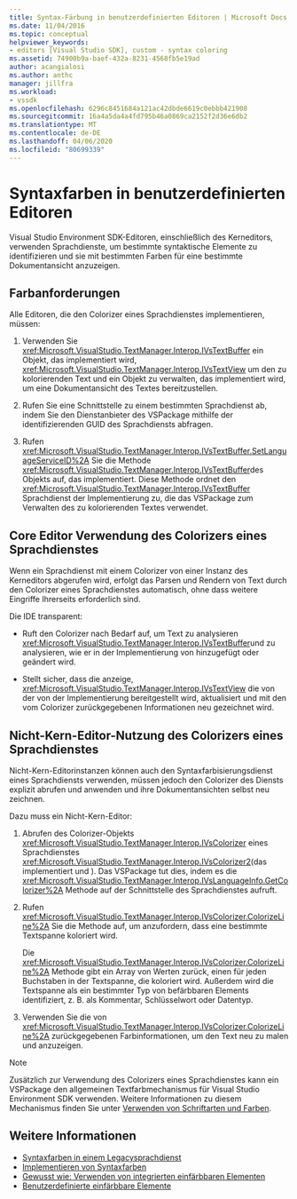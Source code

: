 ```yaml
---
title: Syntax-Färbung in benutzerdefinierten Editoren | Microsoft Docs
ms.date: 11/04/2016
ms.topic: conceptual
helpviewer_keywords:
- editors [Visual Studio SDK], custom - syntax coloring
ms.assetid: 74900b9a-baef-432a-8231-4568fb5e19ad
author: acangialosi
ms.author: anthc
manager: jillfra
ms.workload:
- vssdk
ms.openlocfilehash: 6296c8451684a121ac42dbde6619c0ebbb421908
ms.sourcegitcommit: 16a4a5da4a4fd795b46a0869ca2152f2d36e6db2
ms.translationtype: MT
ms.contentlocale: de-DE
ms.lasthandoff: 04/06/2020
ms.locfileid: "80699339"
---
```

# <a name="syntax-coloring-in-custom-editors"></a>Syntaxfarben in benutzerdefinierten Editoren
Visual Studio Environment SDK-Editoren, einschließlich des Kerneditors, verwenden Sprachdienste, um bestimmte syntaktische Elemente zu identifizieren und sie mit bestimmten Farben für eine bestimmte Dokumentansicht anzuzeigen.

## <a name="colorization-requirements"></a>Farbanforderungen
 Alle Editoren, die den Colorizer eines Sprachdienstes implementieren, müssen:

1. Verwenden Sie <xref:Microsoft.VisualStudio.TextManager.Interop.IVsTextBuffer> ein Objekt, das implementiert wird, <xref:Microsoft.VisualStudio.TextManager.Interop.IVsTextView> um den zu kolorierenden Text und ein Objekt zu verwalten, das implementiert wird, um eine Dokumentansicht des Textes bereitzustellen.

2. Rufen Sie eine Schnittstelle zu einem bestimmten Sprachdienst ab, indem Sie den Dienstanbieter des VSPackage mithilfe der identifizierenden GUID des Sprachdiensts abfragen.

3. Rufen <xref:Microsoft.VisualStudio.TextManager.Interop.IVsTextBuffer.SetLanguageServiceID%2A> Sie die Methode <xref:Microsoft.VisualStudio.TextManager.Interop.IVsTextBuffer>des Objekts auf, das implementiert. Diese Methode ordnet den <xref:Microsoft.VisualStudio.TextManager.Interop.IVsTextBuffer> Sprachdienst der Implementierung zu, die das VSPackage zum Verwalten des zu kolorierenden Textes verwendet.

## <a name="core-editor-usage-of-a-language-services-colorizer"></a>Core Editor Verwendung des Colorizers eines Sprachdienstes
 Wenn ein Sprachdienst mit einem Colorizer von einer Instanz des Kerneditors abgerufen wird, erfolgt das Parsen und Rendern von Text durch den Colorizer eines Sprachdienstes automatisch, ohne dass weitere Eingriffe Ihrerseits erforderlich sind.

 Die IDE transparent:

- Ruft den Colorizer nach Bedarf auf, um Text zu analysieren <xref:Microsoft.VisualStudio.TextManager.Interop.IVsTextBuffer>und zu analysieren, wie er in der Implementierung von hinzugefügt oder geändert wird.

- Stellt sicher, dass die anzeige, <xref:Microsoft.VisualStudio.TextManager.Interop.IVsTextView> die von der von der Implementierung bereitgestellt wird, aktualisiert und mit den vom Colorizer zurückgegebenen Informationen neu gezeichnet wird.

## <a name="non-core-editor-usage-of-a-language-services-colorizer"></a>Nicht-Kern-Editor-Nutzung des Colorizers eines Sprachdienstes
 Nicht-Kern-Editorinstanzen können auch den Syntaxfarbisierungsdienst eines Sprachdiensts verwenden, müssen jedoch den Colorizer des Diensts explizit abrufen und anwenden und ihre Dokumentansichten selbst neu zeichnen.

 Dazu muss ein Nicht-Kern-Editor:

1. Abrufen des Colorizer-Objekts <xref:Microsoft.VisualStudio.TextManager.Interop.IVsColorizer> eines Sprachdienstes <xref:Microsoft.VisualStudio.TextManager.Interop.IVsColorizer2>(das implementiert und ). Das VSPackage tut dies, indem es die <xref:Microsoft.VisualStudio.TextManager.Interop.IVsLanguageInfo.GetColorizer%2A> Methode auf der Schnittstelle des Sprachdienstes aufruft.

2. Rufen <xref:Microsoft.VisualStudio.TextManager.Interop.IVsColorizer.ColorizeLine%2A> Sie die Methode auf, um anzufordern, dass eine bestimmte Textspanne koloriert wird.

     Die <xref:Microsoft.VisualStudio.TextManager.Interop.IVsColorizer.ColorizeLine%2A> Methode gibt ein Array von Werten zurück, einen für jeden Buchstaben in der Textspanne, die koloriert wird. Außerdem wird die Textspanne als ein bestimmter Typ von befärbbaren Elements identifiziert, z. B. als Kommentar, Schlüsselwort oder Datentyp.

3. Verwenden Sie die von <xref:Microsoft.VisualStudio.TextManager.Interop.IVsColorizer.ColorizeLine%2A> zurückgegebenen Farbinformationen, um den Text neu zu malen und anzuzeigen.

> [!NOTE]
> Zusätzlich zur Verwendung des Colorizers eines Sprachdienstes kann ein VSPackage den allgemeinen Textfarbmechanismus für Visual Studio Environment SDK verwenden. Weitere Informationen zu diesem Mechanismus finden Sie unter [Verwenden von Schriftarten und Farben](/visualstudio/extensibility/using-fonts-and-colors?view=vs-2015).

## <a name="see-also"></a>Weitere Informationen

- [Syntaxfarben in einem Legacysprachdienst](../extensibility/internals/syntax-coloring-in-a-legacy-language-service.md)
- [Implementieren von Syntaxfarben](../extensibility/internals/implementing-syntax-coloring.md)
- [Gewusst wie: Verwenden von integrierten einfärbbaren Elementen](../extensibility/internals/how-to-use-built-in-colorable-items.md)
- [Benutzerdefinierte einfärbbare Elemente](../extensibility/internals/custom-colorable-items.md)
